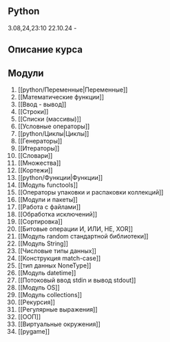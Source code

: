 ## Python
3.08,24,23:10
22.10.24 -

## Описание курса

## Модули

1. [[python/Переменные|Переменные]]
2. [[Математические функции]]
3. [[Ввод - вывод]]
4. [[Строки]]
5. [[Списки (массивы)]]
6. [[Условные операторы]]
7. [[python/Циклы|Циклы]]
8. [[Генераторы]]
9. [[Итераторы]]
10. [[Словари]]
11. [[Множества]]
12. [[Кортежи]]
13. [[python/Функции|Функции]]
14. [[Модуль functools]]
15. [[Операторы упаковки и распаковки коллекций]]
16. [[Модули и пакеты]]
17. [[Работа с файлами]]
18. [[Обработка исключений]]
19. [[Сортировка]]
20. [[Битовые операции И, ИЛИ, НЕ, XOR]]
21. [[Модуль random стандартной библиотеки]]
22. [[Модуль String]]
23. [[Числовые типы данных]]
24. [[Конструкция match-case]]
25. [[тип данных NoneType]]
26. [[Модуль datetime]]
27. [[Потоковый ввод stdin и вывод stdout]]
28. [[Модуль OS]]
29. [[Модуль collections]]
30. [[Рекурсия]]
31. [[Регулярные выражения]]
32. [[ООП]]
33. [[Виртуальные окружения]]
34. [[pygame]]


